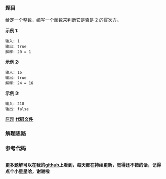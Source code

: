 ### 题目
给定一个整数，编写一个函数来判断它是否是 2 的幂次方。

**示例  1:**

    
    
    输入: 1
    输出: true
    解释: 20 = 1

**示例 2:**

    
    
    输入: 16
    输出: true
    解释: 24 = 16

**示例 3:**

    
    
    输入: 218
    输出: false

[原题](https://leetcode-cn.com/problems/power-of-two/)    **[代码文件]()**


### 解题思路




### 参考代码

```go


```




**更多题解可以在我的[github](https://github.com/LZH139/leetcode_Go)上看到，每天都在持续更新，觉得还不错的话，记得点个小星星哈，谢谢啦**
